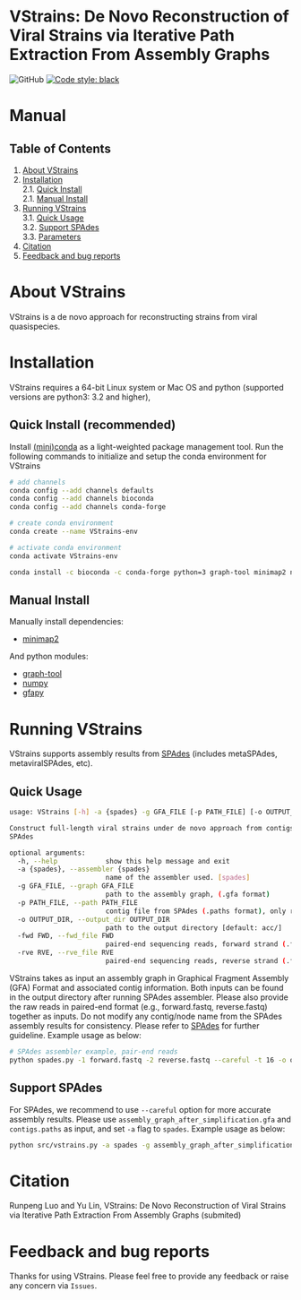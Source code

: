 # VStrains: De Novo Reconstruction of Viral Strains via Iterative Path Extraction From Assembly Graphs

![GitHub](https://img.shields.io/github/license/metagentools/VStrains)
[![Code style: black](https://img.shields.io/badge/code%20style-black-000000.svg)](https://github.com/psf/black)

Manual
===========

Table of Contents
-----------------

1. [About VStrains](#sec1) </br>
2. [Installation](#sec2) </br>
   2.1. [Quick Install](#sec2.1) </br>
   2.1. [Manual Install](#sec2.2) </br>
3. [Running VStrains](#sec3) </br>
   3.1. [Quick Usage](#sec3.1) </br>
   3.2. [Support SPAdes](#sec3.2) </br>
   3.3. [Parameters](#sec3.4) </br>
4. [Citation](#sec4) </br>
5. [Feedback and bug reports](#sec5)</br>

<a name="sec1"></a>
# About VStrains

VStrains is a de novo approach for reconstructing strains from viral quasispecies.

<!-- Please refer to our [paper](NULL) and [supplementary Material](NULL) for details methodology. -->

<a name="sec2"></a>
# Installation

VStrains requires a 64-bit Linux system or Mac OS and python (supported versions are python3: 3.2 and higher), 

<a name="sec2.1"></a>
## Quick Install (**recommended**)

Install [(mini)conda](https://conda.io/miniconda.html) as a light-weighted package management tool. Run the following commands to initialize and setup the conda environment for VStrains

```bash
# add channels
conda config --add channels defaults
conda config --add channels bioconda
conda config --add channels conda-forge

# create conda environment
conda create --name VStrains-env

# activate conda environment
conda activate VStrains-env

conda install -c bioconda -c conda-forge python=3 graph-tool minimap2 numpy gfapy
```

<a name="sec2.2"></a>
## Manual Install

Manually install dependencies: 
- [minimap2](https://github.com/lh3/minimap2)  

And python modules:
- [graph-tool](https://graph-tool.skewed.de)
- [numpy](https://numpy.org)
- [gfapy](https://github.com/ggonnella/gfapy)
<!-- - [scikit-learn](https://scikit-learn.org/stable/install.html)
- [pandas](https://pandas.pydata.org/docs/getting_started/install.html) -->

<a name="sec3"></a>
# Running VStrains

VStrains supports assembly results from [SPAdes](https://github.com/ablab/spades) (includes metaSPAdes, metaviralSPAdes, etc).

<a name="sec3.1"></a>
## Quick Usage

```bash
usage: VStrains [-h] -a {spades} -g GFA_FILE [-p PATH_FILE] [-o OUTPUT_DIR] -fwd FWD -rve RVE

Construct full-length viral strains under de novo approach from contigs and assembly graph, currently supports
SPAdes

optional arguments:
  -h, --help            show this help message and exit
  -a {spades}, --assembler {spades}
                        name of the assembler used. [spades]
  -g GFA_FILE, --graph GFA_FILE
                        path to the assembly graph, (.gfa format)
  -p PATH_FILE, --path PATH_FILE
                        contig file from SPAdes (.paths format), only required for SPAdes. e.g., contigs.paths
  -o OUTPUT_DIR, --output_dir OUTPUT_DIR
                        path to the output directory [default: acc/]
  -fwd FWD, --fwd_file FWD
                        paired-end sequencing reads, forward strand (.fastq format)
  -rve RVE, --rve_file RVE
                        paired-end sequencing reads, reverse strand (.fastq format)
```

VStrains takes as input an assembly graph in Graphical Fragment Assembly (GFA) Format and associated contig information. Both inputs can be found in the output directory after running SPAdes assembler. Please also provide the raw reads in paired-end format (e.g., forward.fastq, reverse.fastq) together as inputs. Do not modify any contig/node name from the SPAdes assembly results for consistency. Please refer to [SPAdes](https://github.com/ablab/spades) for further guideline. Example usage as below:

```bash
# SPAdes assembler example, pair-end reads
python spades.py -1 forward.fastq -2 reverse.fastq --careful -t 16 -o output_dir
```

<a name="sec3.2"></a>
## Support SPAdes

For SPAdes, we recommend to use `--careful` option for more accurate assembly results. Please use `assembly_graph_after_simplification.gfa` and `contigs.paths` as input, and set `-a` flag to `spades`. Example usage as below:

```bash
python src/vstrains.py -a spades -g assembly_graph_after_simplification.gfa -p contigs.paths -o output_dir -fwd forward.fastq -rve reverse.fastq
```

<!-- <a name="sec3.3"></a> -->
<!-- ## Parameters -->

<!-- ### Minimum Node Coverage

This sets the minimum node coverage for filtering the inaccurate nodes from initial assembly graph. By default, the node coverage is automatically set based on coverage distribution, which demonstrates good result among all tested datasets. Please use `-mc` flag to input the customized minimum node coverage if needed.

### Minimum Contig Length

Since SPAdes normally output all the nodes from assembly graph as contigs, short or low coverage contig may lead to less accuracy and confidence. By default, single node contig with length less than 250bp or coverage less then `--mc` (defined above) is filtered out. Please use `-ml` flag to input the customized minimum contig length if needed. -->

<a name="sec4"></a>
# Citation

Runpeng Luo and Yu Lin, VStrains: De Novo Reconstruction of Viral Strains via Iterative Path Extraction From Assembly Graphs (submited)

<a name="sec5"></a>
# Feedback and bug reports

Thanks for using VStrains. Please feel free to provide any feedback or raise any concern via `Issues`.

